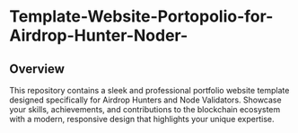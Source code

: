 # Template-Website-Portopolio-for-Airdrop-Hunter-Noder-

## **Overview**

This repository contains a sleek and professional portfolio website template designed specifically for Airdrop Hunters and Node Validators. Showcase your skills, achievements, and contributions to the blockchain ecosystem with a modern, responsive design that highlights your unique expertise.
